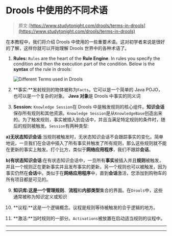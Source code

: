 # Drools 中使用的不同术语

> 原文:[https://www.studytonight.com/drools/terms-in-drools](https://www.studytonight.com/drools/terms-in-drools)

在本教程中，我们将介绍 Drools 中使用的一些重要术语。这对初学者来说是很好的了解，这样你就可以开始理解 Drools 世界中的各种术语了。

1.  **Rules:** `Rules` are the heart of the **Rule Engine**. In rules you specify the condition and then the execution part of the condition. Below is the **syntax** of the rule in drools:

    ![Different Terms used in Drools](../Images/2ada0070bef51800482d0777ca827a47.png)

3.  **事实:**发射规则的物体被称为`Facts`。它可以是一个简单的 Java POJO，也可以是一个复杂的对象。 **Java 对象**是 Drools 中事实的同义词

5.  **Session:** `Knowledge Session`在 Drools 中是触发规则的核心组件。**知识会话**保存所有规则和其他资源。`Knowledge Session`是从`KnowledgeBase`创造出来的。为了触发规则，事实被插入到会话中，并且当满足特定规则的条件时，随后的规则被触发。`Session`有两种类型:

**a)无状态知识会话**:当规则被触发时，无状态知识会话不会跟踪事实的变化。简单地说，一旦我们在会话中插入了所有事实并触发了所有规则，那么这些规则就不能在更新的事实上触发。打个比方，类似于**网络应用程序**，我们不跟踪**会话**。

**b)有状态知识会话**:在有状态知识会话中，一旦所有**事实**被插入并且**规则**被触发，并且一个规则正在更新事实并且发布事实的更新，另一个规则也可以被触发，因为事实仍然在**会话**中。类似于在**网络应用程序**中，直到**会话**激活，您添加到购物车的所有项目都是可见的。

9.  **知识库:**这是一个管理**规则**、**流程**和**内部类型**集合的界面。在`Drools`中，这些通常被称为知识定义或知识

11.  **议程:**这是一个逻辑概念。议程是规则等待被触发的合乎逻辑的地方。

13.  **激活:**当时规则的一部分。`Activations`被放置在启动适当规则的议程中。

* * *

* * *